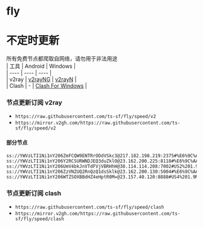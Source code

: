 # fly
# 不定时更新
所有免费节点都爬取自网络，请勿用于非法用途  
|  工具  | Android  | Windows  |  
|  ----  | ----   | ----  |  
| v2ray  | [v2rayNG](https://github.com/2dust/v2rayNG/releases) | [v2rayN](https://github.com/2dust/v2rayN/releases) |  
| Clash  | - | [Clash For Windows](https://github.com/2dust/clashN/releases) | 
  
### 节点更新订阅  v2ray
- `https://raw.githubusercontent.com/ts-sf/fly/speed/v2`  
- `https://mirror.v2gh.com/https://raw.githubusercontent.com/ts-sf/fly/speed/v2`  

#### 部分节点  
``` 
ss://YWVzLTI1Ni1nY206ZmFCQW9ENTRrODdVSkc3@217.182.198.219:2375#%E6%9C%AA%E7%9F%A54%201.8MB%2Fs
ss://YWVzLTI1Ni1nY206Y2RCSURWNDJEQ3duZklO@23.162.200.225:8118#%E6%9C%AA%E7%9F%A55%201.7MB%2Fs
ss://YWVzLTI1Ni1nY206UmV4bkJnVTdFVjVBRHhH@38.114.114.208:7002#US2%201.9MB%2Fs
ss://YWVzLTI1Ni1nY206ZzVNZUQ2RnQzQ1dsSklk@23.162.200.130:5004#%E6%9C%AA%E7%9F%A511%202.0MB%2Fs
ss://YWVzLTI1Ni1nY206WTZSOXBBdHZ4eHptR0M=@23.157.40.120:8888#US4%201.9MB%2Fs
```
### 节点更新订阅  clash
- `https://raw.githubusercontent.com/ts-sf/fly/speed/clash`  
- `https://mirror.v2gh.com/https://raw.githubusercontent.com/ts-sf/fly/speed/clash`  


